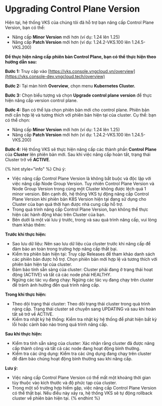 # Upgrading Control Plane Version

Hiện tại, hệ thống VKS của chúng tôi đã hỗ trợ bạn nâng cấp Control Plane Version, bạn có thể:

* Nâng cấp **Minor Version** mới hơn (ví dụ: 1.24 lên 1.25)
* Nâng cấp **Patch Version** mới hơn (ví dụ: 1.24.2-VKS.100 lên 1.24.5-VKS.200)

**Để thực hiện nâng cấp phiên bản Control Plane, bạn có thể thực hiện theo hướng dẫn sau:**&#x20;

**Bước 1:** Truy cập vào [https://vks.console.vngcloud.vn/overview](https://vks.console-dev.vngcloud.tech/overview)

**Bước 2:** Tại màn hình **Overview**, chọn menu **Kubernetes Cluster.**

**Bước 3:** Chọn biểu tượng <img src="https://docs-admin.vngcloud.vn/download/thumbnails/73762015/image2024-4-16_15-51-55.png?version=1&#x26;modificationDate=1713262579000&#x26;api=v2" alt="" data-size="line">và chọn **Upgrade control plane version** để thực hiện nâng cấp version control plane.

**Bước 4:** Bạn có thể lựa chọn phiên bản mới cho control plane. Phiên bản mới cần hợp lệ và tương thích với phiên bản hiện tại của cluster. Cụ thể: bạn có thể chọn:

* Nâng cấp **Minor Version** mới hơn (ví dụ: 1.24 lên 1.25)
* Nâng cấp **Patch Version** mới hơn (ví dụ: 1.24.2-VKS.100 lên 1.24.5-VKS.200)

**Bước 4:** Hệ thống VKS sẽ thực hiện nâng cấp các thành phần **Control Plane** của **Cluster** lên phiên bản mới. Sau khi việc nâng cấp hoàn tất, trạng thái Cluster trở về **ACTIVE**.&#x20;

{% hint style="info" %}
Chú ý:

* Việc nâng cấp Control Plane Version là không bắt buộc và độc lập với việc nâng cấp Node Group Version. Tuy nhiên Control Plane Version và Node Group Version trong cùng một Cluster không được lệch quá 1 minor version. Bên cạnh đó, hệ thống VKS tự động nâng cấp Control Plane Version khi phiên bản K8S Version hiện tại đang sử dụng cho Cluster của bạn quá thời hạn được nhà cung cấp hỗ trợ.
* Trong quá trình nâng cấp Control Plane Version, bạn không thể thực hiện các hành động khác trên Cluster của bạn.&#x20;
* Bên dưới là một vài lưu ý trước, trong và sau quá trình nâng cấp, vui lòng tham khảo thêm:&#x20;

**Trước khi thực hiện:**

* Sao lưu dữ liệu: Nên sao lưu dữ liệu của cluster trước khi nâng cấp để đảm bảo an toàn trong trường hợp nâng cấp thất bại.
* Kiểm tra phiên bản hiện tại: Truy cập Releases để tham khảo danh sách các phiên bản được hỗ trợ. Chọn phiên bản mới hợp lệ và tương thích với phiên bản hiện tại của cluster.
* Đảm bảo tính sẵn sàng của cluster: Cluster phải đang ở trạng thái hoạt động (ACTIVE) và tất cả các node phải HEALTHY.
* Ngừng các tác vụ đang chạy: Ngừng các tác vụ đang chạy trên cluster để tránh ảnh hưởng đến quá trình nâng cấp.

**Trong khi thực hiện:**

* Theo dõi trạng thái cluster: Theo dõi trạng thái cluster trong quá trình nâng cấp. Trạng thái cluster sẽ chuyển sang UPDATING và sau khi hoàn tất sẽ trở về ACTIVE.
* Kiểm tra nhật ký hệ thống: Kiểm tra nhật ký hệ thống để phát hiện bất kỳ lỗi hoặc cảnh báo nào trong quá trình nâng cấp.

**Sau khi thực hiện:**

* Kiểm tra tính sẵn sàng của cluster: Xác nhận rằng cluster đã được nâng cấp thành công và tất cả các node đang hoạt động bình thường.
* Kiểm tra các ứng dụng: Kiểm tra các ứng dụng đang chạy trên cluster để đảm bảo chúng hoạt động bình thường sau khi nâng cấp.

**Lưu ý:**

* Việc nâng cấp Control Plane Version có thể mất một khoảng thời gian tùy thuộc vào kích thước và độ phức tạp của cluster.
* Trong một số trường hợp hiếm gặp, việc nâng cấp Control Plane Version có thể thất bại. Nếu điều này xảy ra, hệ thống VKS sẽ tự động rollback cluster về phiên bản hiện tại.
{% endhint %}
